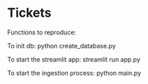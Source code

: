 # Tickets

Functions to reproduce:

To init db:
python create_database.py

To start the streamlit app:
streamlit run app.py

To start the ingestion process:
python main.py

